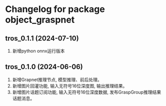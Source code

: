 # Changelog for package object_graspnet

tros_0.1.1 (2024-07-10)
------------------
1. 新增python onnx运行版本

tros_0.1.0 (2024-06-06)
------------------
1. 新增Grapnet推理节点, 模型推理、前后处理。
2. 新增图片回灌功能, 输入无符号16位深度图, 输出推理结果。
3. 新增图片话题订阅功能, 输入无符号16位深度数据, 发布GraspGroup推理结果话题消息。
